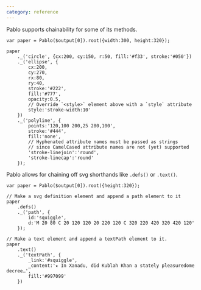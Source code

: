 ```yaml
---
category: reference
---
```


Pablo supports chainability for some of its methods.

    var paper = Pablo($output[0]).root({width:300, height:320});

    paper
        ._('circle', {cx:200, cy:150, r:50, fill:'#f33', stroke:'#050'})
        ._('ellipse', {
            cx:200,
            cy:270,
            rx:80,
            ry:40,
            stroke:'#222',
            fill:'#777',
            opacity:0.5,
            // Override `<style>` element above with a `style` attribute
            style:'stroke-width:10'
        })
        ._('polyline', {
            points:'120,100 200,25 280,100',
            stroke:'#444',
            fill:'none',
            // Hyphenated attribute names must be passed as strings
            // since CamelCased attribute names are not (yet) supported
            'stroke-linejoin':'round',
            'stroke-linecap':'round'
        });

Pablo allows for chaining off svg shorthands like `.defs()` or `.text()`.

    var paper = Pablo($output[0]).root({height:320});

    // Make a svg definition element and append a path element to it
    paper
        .defs()
        ._('path', {
            id:'squiggle',
            d:'M 20 80 C 20 120 120 20 220 120 C 320 220 420 320 420 120'
        });

    // Make a text element and append a textPath element to it.
    paper
        .text()
        ._('textPath', {
            _link:'#squiggle',
            _content:'★ In Xanadu, did Kublah Khan a stately pleasuredome decree…',
            fill:'#997099'
        })